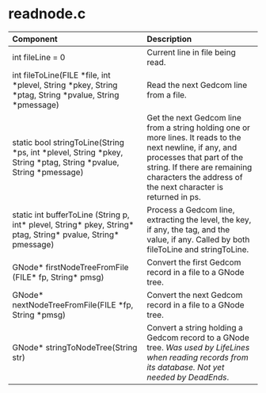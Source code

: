 # readnode.c

|Component|Description|
|:---|:---|
|int fileLine = 0|Current line in file being read.|
|int fileToLine(FILE *file, int *plevel, String *pkey, String *ptag, String *pvalue, String *pmessage)|Read the next Gedcom line from a file.|
|static bool stringToLine(String *ps, int *plevel, String *pkey, String *ptag, String *pvalue, String *pmessage)|Get the next Gedcom line from a string holding one or more lines. It reads to the next newline, if any, and processes that part of the  string. If there are remaining characters the address of the next character is returned in ps.|
|static int bufferToLine (String p, int* plevel, String* pkey, String* ptag, String* pvalue, String* pmessage)|Process a Gedcom line, extracting the level, the key, if any, the tag, and the value, if any. Called by both fileToLine and stringToLine.|
|GNode* firstNodeTreeFromFile (FILE* fp, String* pmsg)|Convert the first Gedcom record in a file to a GNode tree.|
|GNode* nextNodeTreeFromFile(FILE *fp, String *pmsg)|Convert the next Gedcom record in a file to a GNode tree.|
|GNode* stringToNodeTree(String str)|Convert a string holding a  Gedcom record to a GNode tree. _Was used by LifeLines when reading records from its database. Not yet needed by DeadEnds_.|